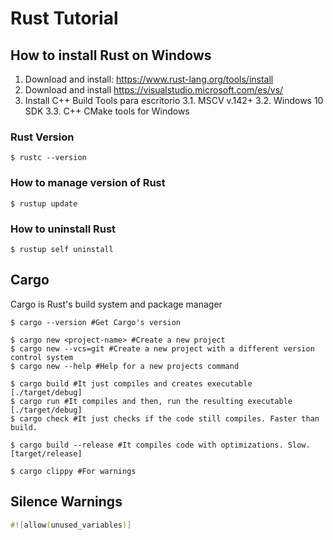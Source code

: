 # Rust Tutorial

## How to install Rust on Windows

1. Download and install: https://www.rust-lang.org/tools/install
2. Download and install https://visualstudio.microsoft.com/es/vs/
3. Install C++ Build Tools para escritorio
   3.1. MSCV v.142+
   3.2. Windows 10 SDK
   3.3. C++ CMake tools for Windows

### Rust Version

```shell
$ rustc --version
```

### How to manage version of Rust

```shell
$ rustup update
```

### How to uninstall Rust

```shell
$ rustup self uninstall
```

## Cargo

Cargo is Rust's build system and package manager

```shell
$ cargo --version #Get Cargo's version

$ cargo new <project-name> #Create a new project
$ cargo new --vcs=git #Create a new project with a different version control system
$ cargo new --help #Help for a new projects command

$ cargo build #It just compiles and creates executable [./target/debug]
$ cargo run #It compiles and then, run the resulting executable [./target/debug]
$ cargo check #It just checks if the code still compiles. Faster than build.

$ cargo build --release #It compiles code with optimizations. Slow. [target/release]

$ cargo clippy #For warnings
```

## Silence Warnings

```rust
#![allow(unused_variables)]
```
